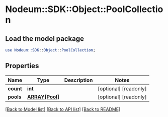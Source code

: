 # Nodeum::SDK::Object::PoolCollection

## Load the model package
```perl
use Nodeum::SDK::Object::PoolCollection;
```

## Properties
Name | Type | Description | Notes
------------ | ------------- | ------------- | -------------
**count** | **int** |  | [optional] [readonly] 
**pools** | [**ARRAY[Pool]**](Pool.md) |  | [optional] [readonly] 

[[Back to Model list]](../README.md#documentation-for-models) [[Back to API list]](../README.md#documentation-for-api-endpoints) [[Back to README]](../README.md)


